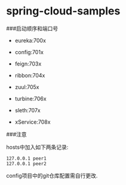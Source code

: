 # spring-cloud-samples

###启动顺序和端口号

* eureka:700x

* config:701x

* feign:703x

* ribbon:704x

* zuul:705x

* turbine:706x

* sleth:707x

* xService:708x

###注意

hosts中加入如下两条记录:
```
127.0.0.1 peer1
127.0.0.1 peer2
```

config项目中的git仓库配置需自行更改.
